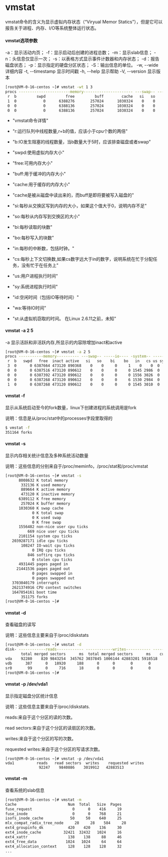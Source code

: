 # vmstat

vmstat命令的含义为显示虚拟内存状态（“Viryual Memor Statics”），但是它可以报告关于进程、内存、I/O等系统整体运行状态。

#### vmstat选项参数

-a：显示活动内页；
-f：显示启动后创建的进程总数；
-m：显示slab信息；
-n：头信息仅显示一次；
-s：以表格方式显示事件计数器和内存状态；
-d：报告磁盘状态；
-p：显示指定的硬盘分区状态；
-S：输出信息的单位。
-w, --wide             详细内容
-t, --timestamp        显示时间戳
-h, --help     显示帮助
-V, --version  显示版本

```bash
[root@VM-0-16-centos ~]# vmstat -wt 1 3
procs -----------------------memory---------------------- ---swap-- -----io---- -system-- --------cpu-------- -----timestamp-----
 r  b         swpd         free         buff        cache   si   so    bi    bo   in   cs  us  sy  id  wa  st                 CST
 1  0            0      6388276       257024      1030324    0    0     0     1    0    2   0   0 100   0   0 2022-05-20 02:03:35
 0  0            0      6388136       257024      1030324    0    0     0    16 1576 3013   0   0 100   0   0 2022-05-20 02:03:36
 0  0            0      6388136       257024      1030324    0    0     0     0 1523 2974   0   0 100   0   0 2022-05-20 02:03:37
```

- "vmstat命令详情"

- "r:运行队列中线程数量,r+b的值，应该小于cpu个数的两倍"
- "b:IO发生阻塞的线程数量，当b数量大于5时，应该排查磁盘或者swap"
- "swpd:使用虚拟内存大小"
- "free:可用内存大小"
- "buff:用于缓冲的内存大小"
- "cache:用于缓存的内存大小"
- "cache是被从磁盘中读出来的，而buff是即将要被写入磁盘的"
- "si:每秒从交换区写到内存的大小，如果这个值大于0，说明内存不足"
- "so:每秒从内存写到交换区的大小"
- "bi:每秒读取的块数"
- "bo:每秒写入的块数"
- "in:每秒的中断数，包括时钟。"
- "cs:每秒上下文切换数,如果cs数字远大于in的数字，说明系统在忙于分配任务，没有忙于在任务上"
- "us:用户进程执行时间"
- "sy:系统进程执行时间"
- "id:空闲时间（包括IO等待时间）"
- "wa:等待IO时间"
- "st:从虚拟机窃取的时间。 在Linux 2.6.11之前，未知"





#### vmstat -a 2 5 

-a 显示活跃和非活跃内存,所显示的内容除增加inact和active

```bash
[root@VM-0-16-centos ~]# vmstat -a 2 5
procs -----------memory---------- ---swap-- -----io---- -system-- ------cpu-----
 r  b   swpd   free  inact active   si   so    bi    bo   in   cs us sy id wa st
 3  0      0 6387664 473120 890368    0    0     0     1    0    0  0  0 100  0  0
 0  0      0 6387516 473120 890612    0    0     0     0 1545 2986  0  0 100  0  0
 0  0      0 6387392 473120 890612    0    0     0     0 1556 3026  0  0 100  0  0
 0  0      0 6387268 473120 890612    0    0     0     6 1530 2984  0  0 100  0  0
 1  0      0 6387268 473120 890612    0    0     0     0 1545 3010  0  0 100  0  0
```



#### vmstat -f

显示从系统启动至今的fork数量，linux下创建进程的系统调用是fork

说明：信息是从/proc/stat中的processes字段里取得的

```bash
$ vmstat -f
351164 forks
```



#### vmstat -s

显示内存相关统计信息及多种系统活动数量

说明：这些信息的分别来自于/proc/meminfo，/proc/stat和/proc/vmstat

```bash
[root@VM-0-16-centos ~]# vmstat -s
      8008632 K total memory
       332136 K used memory
       889664 K active memory
       473120 K inactive memory
      6389112 K free memory
       257024 K buffer memory
      1030360 K swap cache
            0 K total swap
            0 K used swap
            0 K free swap
      1556482 non-nice user cpu ticks
          669 nice user cpu ticks
      2101154 system cpu ticks
   2039287171 idle cpu ticks
       108247 IO-wait cpu ticks
            0 IRQ cpu ticks
          846 softirq cpu ticks
            0 stolen cpu ticks
      4931445 pages paged in
     21441536 pages paged out
            0 pages swapped in
            0 pages swapped out
   3703040179 interrupts
   2621374916 CPU context switches
   1647854161 boot time
       351175 forks
[root@VM-0-16-centos ~]# 
```



#### vmstat -d

查看磁盘的读写

说明：这些信息主要来自于/proc/diskstats

```bash
[root@VM-0-16-centos ~]# vmstat -d
disk- ------------reads------------ ------------writes----------- -----IO------
       total merged sectors      ms  total merged sectors      ms    cur    sec
vda    92280    820 9843254  345762 3037845 1006144 42883201 5918518      0   1830
vdb      387      0   18920     188      0      0       0       0      0      0
sr0       99      0     716      18      0      0       0       0      0      0
[root@VM-0-16-centos ~]#
```



#### vmstat -p /dev/vda1

显示指定磁盘分区统计信息

说明：这些信息主要来自于/proc/diskstats.

reads:来自于这个分区的读的次数。

read sectors:来自于这个分区的读扇区的次数。

writes:来自于这个分区的写的次数。

requested writes:来自于这个分区的写请求次数。

```
[root@VM-0-16-centos ~]# vmstat -p /dev/vda1
vda1          reads   read sectors  writes    requested writes
               92247    9840886    3019912   42883513
```



#### vmstat -m

查看系统的slab信息

```bash
[root@VM-0-16-centos ~]# vmstat -m
Cache                       Num  Total   Size  Pages
fuse_request                  0      0    416     19
fuse_inode                    0      0    768     21
isofs_inode_cache            50     50    640     25
mlx_compat_radix_tree_node     28     28    584     28
ext4_groupinfo_4k           420    420    136     30
ext4_inode_cache          32421  32432   1024     16
ext4_xattr                  138    138     88     46
ext4_free_data             1024   1024     64     64
ext4_allocation_context     128    128    128     32
...
```

